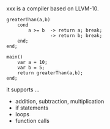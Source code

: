 # 

xxx is a compiler based on LLVM-10.

```
greaterThan(a,b) 
	cond 
		a >= b	-> return a; break; 
				-> return b; break; 
	end;
end;

main() 
	var a = 10;
	var b = 5;
	return greaterThan(a,b);
end;
```

it supports ...

* addition, subtraction, multiplication
* if statements
* loops
* function calls
